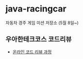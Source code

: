 # java-racingcar
자동차 경주 게임 미션 저장소 (5월 8일~)

## 우아한테크코스 코드리뷰
* [온라인 코드 리뷰 과정](https://github.com/woowacourse/woowacourse-docs/blob/master/maincourse/README.md)